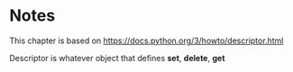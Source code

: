 # Notes

This chapter is based on https://docs.python.org/3/howto/descriptor.html

Descriptor is whatever object that defines __set__, __delete__, __get__
